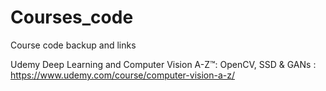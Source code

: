 # Courses_code

Course code backup and links 

Udemy Deep Learning and Computer Vision A-Z™: OpenCV, SSD & GANs : https://www.udemy.com/course/computer-vision-a-z/

